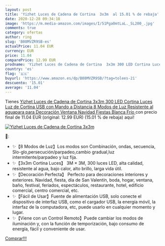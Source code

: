 ```yaml
---
layout: post
title: 'Yizhet Luces de Cadena de Cortina  3x3m  al 15.01 % de rebaja'
date: 2020-12-28 09:34:18
image: 'https://m.media-amazon.com/images/I/51Pga0mtLaL._SL200_.jpg'
comments: true
category: ofertas
author: ring
slug: 'B08MVZR9SB-es'
actualPrice: 11.04 EUR
currency: EUR
price: 11.04
comparePrice: 12.99 EUR
prodname: 'Yizhet Luces de Cadena de Cortina  3x3m 300 LED Cortina Luces Luz de Cortina USB con Mando a Distancia 8 Modos de Luz  Resistente al aguapara para Decoración Ventana Navidad Fiestas  Blanca Frío '
country: 'es'
flag: '🇪🇸'
buyurl: 'https://www.amazon.es/dp/B08MVZR9SB/?tag=tolees-21'
descuento: '15.01'
average: '11.04'
---
```


Tienes [Yizhet Luces de Cadena de Cortina  3x3m 300 LED Cortina Luces Luz de Cortina USB con Mando a Distancia 8 Modos de Luz  Resistente al aguapara para Decoración Ventana Navidad Fiestas  Blanca Frío ](https://www.amazon.es/dp/B08MVZR9SB/?tag=tolees-21) con precio final de  11.04 EUR (original: 12.99 EUR) (15.01 %  de rebaja) aqui!

[![Yizhet Luces de Cadena de Cortina  3x3m ](https://m.media-amazon.com/images/I/51Pga0mtLaL._SL200_.jpg)](https://www.amazon.es/dp/B08MVZR9SB/?tag=tolees-21)

🔎:

- ✨【8 Modos de Luz】Los modos son Combinación, ondas, secuencia, Slo-glo,persecución/parpadeo,cambio gradual,luz intermitente/parpadeo y luz fija.
- ✨【3x3m Cortina Luces】 3M × 3M, 300 luces LED, alta calidad, resistente al agua, bajo calor, alto brillo, larga vida útil.
- ✨【Decoración Perfecta】 Perfecto para decoraciones interiores y exteriores. Navidad, fiesta, día de San Valentín, boda, hogar, ventana, baño, festival, feriados, espectáculos, restaurante, hotel, edificio comercial, centro comercial, etc.
- ✨【Fácil de Usar】Fuente de alimentación USB, solo conecte el dispositivo de interfaz USB, como el cargador USB, la energía móvil, la interfaz de la computadora, etc, puede usarlo en cualquier momento y lugar.
- ✨【Viene con un Control Remoto】Puede cambiar los modos de iluminación y, con la función de temporización, bajo consumo de energía, fácil y conveniente de usar.

[Comprar!!!](https://www.amazon.es/dp/B08MVZR9SB/?tag=tolees-21)
